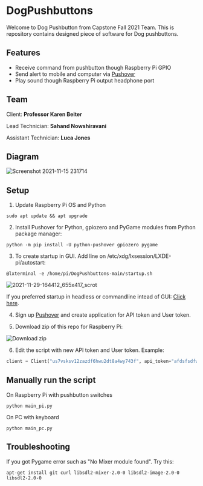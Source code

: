 # DogPushbuttons
Welcome to Dog Pushbutton from Capstone Fall 2021 Team. This is repository contains designed piece of software for Dog pushbuttons.

## Features 
- Receive command from pushbutton though Raspberry Pi GPIO
- Send alert to mobile and computer via [Pushover](https://pushover.net/)
- Play sound though Raspberry Pi output headphone port

## Team
Client: **Professor Karen Beiter**

Lead Technician: **Sahand Nowshiravani**

Assistant Technician: **Luca Jones**

## Diagram
![Screenshot 2021-11-15 231714](https://user-images.githubusercontent.com/13942195/141911259-a4ff4fc9-f957-4ac4-a3b7-12223d736c2f.png)

## Setup
1. Update Raspberry Pi OS and Python
```shell
sudo apt update && apt upgrade
```
2. Install Pushover for Python, gpiozero and PyGame modules from Python package manager:
```shell
python -m pip install -U python-pushover gpiozero pygame
```
3. To create startup in GUI. Add line on /etc/xdg/lxsession/LXDE-pi/autostart: 
```shell
@lxterminal -e /home/pi/DogPushbuttons-main/startup.sh
```
![2021-11-29-164412_655x417_scrot](https://user-images.githubusercontent.com/13942195/143947869-1445eee0-b3c8-4882-b927-442ee33d1fec.png)

If you preferred startup in headless or commandline intead of GUI: [Click here](https://www.makeuseof.com/how-to-run-a-raspberry-pi-program-script-at-startup/).

4. Sign up [Pushover](https://pushover.net/) and create application for API token and User token.

5. Download zip of this repo for Raspberry Pi:

![Download zip](https://user-images.githubusercontent.com/13942195/142032300-4aa0cc3d-84c8-4ba0-962f-1a33072dd566.png)

6. Edit the script with new API token and User token. Example:
```python
client = Client("us7vsksv12zazdf6hwu2dt8a4wy743f", api_token="afdsfsdfwzxczt1426xjnp1waj4")
```

## Manually run the script
On Raspberry Pi with pushbutton switches
```shell
python main_pi.py
```
On PC with keyboard
```shell
python main_pc.py
```

## Troubleshooting
If you got Pygame error such as "No Mixer module found". Try this:
```shell
apt-get install git curl libsdl2-mixer-2.0-0 libsdl2-image-2.0-0 libsdl2-2.0-0
```
